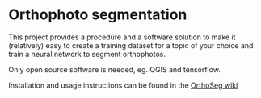 # Orthophoto segmentation

This project provides a procedure and a software solution to make it (relatively) easy to create a training dataset for a topic of your choice and train a neural network to segment orthophotos.

Only open source software is needed, eg. QGIS and tensorflow.

Installation and usage instructions can be found in the [OrthoSeg wiki](https://github.com/theroggy/orthoseg/wiki)
